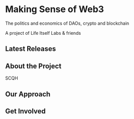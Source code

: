 # Making Sense of Web3

The politics and economics of DAOs, crypto and blockchain

A project of Life Itself Labs & friends

## Latest Releases

## About the Project

SCQH

## Our Approach

## Get Involved